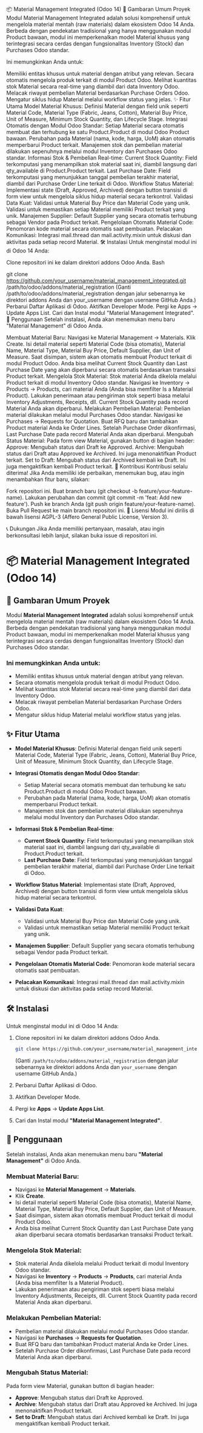 📦 Material Management Integrated (Odoo 14)
🚀 Gambaran Umum Proyek
Modul Material Management Integrated adalah solusi komprehensif untuk mengelola material mentah (raw materials) dalam ekosistem Odoo 14 Anda. Berbeda dengan pendekatan tradisional yang hanya menggunakan modul Product bawaan, modul ini memperkenalkan model Material khusus yang terintegrasi secara cerdas dengan fungsionalitas Inventory (Stock) dan Purchases Odoo standar.

Ini memungkinkan Anda untuk:

Memiliki entitas khusus untuk material dengan atribut yang relevan.
Secara otomatis mengelola produk terkait di modul Product Odoo.
Melihat kuantitas stok Material secara real-time yang diambil dari data Inventory Odoo.
Melacak riwayat pembelian Material berdasarkan Purchase Orders Odoo.
Mengatur siklus hidup Material melalui workflow status yang jelas.
✨ Fitur Utama
Model Material Khusus: Definisi Material dengan field unik seperti Material Code, Material Type (Fabric, Jeans, Cotton), Material Buy Price, Unit of Measure, Minimum Stock Quantity, dan Lifecycle Stage.
Integrasi Otomatis dengan Modul Odoo Standar:
Setiap Material secara otomatis membuat dan terhubung ke satu Product.Product di modul Odoo Product bawaan.
Perubahan pada Material (nama, kode, harga, UoM) akan otomatis memperbarui Product terkait.
Manajemen stok dan pembelian material dilakukan sepenuhnya melalui modul Inventory dan Purchases Odoo standar.
Informasi Stok & Pembelian Real-time:
Current Stock Quantity: Field terkomputasi yang menampilkan stok material saat ini, diambil langsung dari qty_available di Product.Product terkait.
Last Purchase Date: Field terkomputasi yang menunjukkan tanggal pembelian terakhir material, diambil dari Purchase Order Line terkait di Odoo.
Workflow Status Material: Implementasi state (Draft, Approved, Archived) dengan button transisi di form view untuk mengelola siklus hidup material secara terkontrol.
Validasi Data Kuat:
Validasi untuk Material Buy Price dan Material Code yang unik.
Validasi untuk memastikan setiap Material memiliki Product terkait yang unik.
Manajemen Supplier: Default Supplier yang secara otomatis terhubung sebagai Vendor pada Product terkait.
Pengelolaan Otomatis Material Code: Penomoran kode material secara otomatis saat pembuatan.
Pelacakan Komunikasi: Integrasi mail.thread dan mail.activity.mixin untuk diskusi dan aktivitas pada setiap record Material.
🛠️ Instalasi
Untuk menginstal modul ini di Odoo 14 Anda:

Clone repositori ini ke dalam direktori addons Odoo Anda.
Bash

git clone https://github.com/your_username/material_management_integrated.git /path/to/odoo/addons/material_registration
(Ganti /path/to/odoo/addons/material_registration dengan jalur sebenarnya ke direktori addons Anda dan your_username dengan username GitHub Anda.)
Perbarui Daftar Aplikasi di Odoo.
Aktifkan Developer Mode.
Pergi ke Apps -> Update Apps List.
Cari dan Instal modul "Material Management Integrated".
📖 Penggunaan
Setelah instalasi, Anda akan menemukan menu baru "Material Management" di Odoo Anda.

Membuat Material Baru:
Navigasi ke Material Management -> Materials.
Klik Create.
Isi detail material seperti Material Code (bisa otomatis), Material Name, Material Type, Material Buy Price, Default Supplier, dan Unit of Measure.
Saat disimpan, sistem akan otomatis membuat Product terkait di modul Product Odoo.
Anda bisa melihat Current Stock Quantity dan Last Purchase Date yang akan diperbarui secara otomatis berdasarkan transaksi Product terkait.
Mengelola Stok Material:
Stok material Anda dikelola melalui Product terkait di modul Inventory Odoo standar.
Navigasi ke Inventory -> Products -> Products, cari material Anda (Anda bisa memfilter Is a Material Product).
Lakukan penerimaan atau pengiriman stok seperti biasa melalui Inventory Adjustments, Receipts, dll. Current Stock Quantity pada record Material Anda akan diperbarui.
Melakukan Pembelian Material:
Pembelian material dilakukan melalui modul Purchases Odoo standar.
Navigasi ke Purchases -> Requests for Quotation.
Buat RFQ baru dan tambahkan Product material Anda ke Order Lines.
Setelah Purchase Order dikonfirmasi, Last Purchase Date pada record Material Anda akan diperbarui.
Mengubah Status Material:
Pada form view Material, gunakan button di bagian header:
Approve: Mengubah status dari Draft ke Approved.
Archive: Mengubah status dari Draft atau Approved ke Archived. Ini juga menonaktifkan Product terkait.
Set to Draft: Mengubah status dari Archived kembali ke Draft. Ini juga mengaktifkan kembali Product terkait.
🤝 Kontribusi
Kontribusi selalu diterima! Jika Anda memiliki ide perbaikan, menemukan bug, atau ingin menambahkan fitur baru, silakan:

Fork repositori ini.
Buat branch baru (git checkout -b feature/your-feature-name).
Lakukan perubahan dan commit (git commit -m 'feat: Add new feature').
Push ke branch Anda (git push origin feature/your-feature-name).
Buka Pull Request ke main branch repositori ini.
📄 Lisensi
Modul ini dirilis di bawah lisensi AGPL-3 (Affero General Public License, Version 3).

📞 Dukungan
Jika Anda memiliki pertanyaan, masalah, atau ingin berkonsultasi lebih lanjut, silakan buka issue di repositori ini.

# 📦 Material Management Integrated (Odoo 14)

## 🚀 Gambaran Umum Proyek

Modul **Material Management Integrated** adalah solusi komprehensif untuk mengelola material mentah (raw materials) dalam ekosistem Odoo 14 Anda. Berbeda dengan pendekatan tradisional yang hanya menggunakan modul Product bawaan, modul ini memperkenalkan model Material khusus yang terintegrasi secara cerdas dengan fungsionalitas Inventory (Stock) dan Purchases Odoo standar.

### Ini memungkinkan Anda untuk:

- Memiliki entitas khusus untuk material dengan atribut yang relevan.
- Secara otomatis mengelola produk terkait di modul Product Odoo.
- Melihat kuantitas stok Material secara real-time yang diambil dari data Inventory Odoo.
- Melacak riwayat pembelian Material berdasarkan Purchase Orders Odoo.
- Mengatur siklus hidup Material melalui workflow status yang jelas.

## ✨ Fitur Utama

- **Model Material Khusus**: Definisi Material dengan field unik seperti Material Code, Material Type (Fabric, Jeans, Cotton), Material Buy Price, Unit of Measure, Minimum Stock Quantity, dan Lifecycle Stage.

- **Integrasi Otomatis dengan Modul Odoo Standar**:
  - Setiap Material secara otomatis membuat dan terhubung ke satu Product.Product di modul Odoo Product bawaan.
  - Perubahan pada Material (nama, kode, harga, UoM) akan otomatis memperbarui Product terkait.
  - Manajemen stok dan pembelian material dilakukan sepenuhnya melalui modul Inventory dan Purchases Odoo standar.

- **Informasi Stok & Pembelian Real-time**:
  - **Current Stock Quantity**: Field terkomputasi yang menampilkan stok material saat ini, diambil langsung dari qty_available di Product.Product terkait.
  - **Last Purchase Date**: Field terkomputasi yang menunjukkan tanggal pembelian terakhir material, diambil dari Purchase Order Line terkait di Odoo.
  
- **Workflow Status Material**: Implementasi state (Draft, Approved, Archived) dengan button transisi di form view untuk mengelola siklus hidup material secara terkontrol.

- **Validasi Data Kuat**:
  - Validasi untuk Material Buy Price dan Material Code yang unik.
  - Validasi untuk memastikan setiap Material memiliki Product terkait yang unik.

- **Manajemen Supplier**: Default Supplier yang secara otomatis terhubung sebagai Vendor pada Product terkait.

- **Pengelolaan Otomatis Material Code**: Penomoran kode material secara otomatis saat pembuatan.

- **Pelacakan Komunikasi**: Integrasi mail.thread dan mail.activity.mixin untuk diskusi dan aktivitas pada setiap record Material.

## 🛠️ Instalasi

Untuk menginstal modul ini di Odoo 14 Anda:

1. Clone repositori ini ke dalam direktori addons Odoo Anda.

   ```bash
   git clone https://github.com/your_username/material_management_integrated.git /path/to/odoo/addons/material_registration
   ```

   (Ganti `/path/to/odoo/addons/material_registration` dengan jalur sebenarnya ke direktori addons Anda dan `your_username` dengan username GitHub Anda.)

2. Perbarui Daftar Aplikasi di Odoo.
3. Aktifkan Developer Mode.
4. Pergi ke **Apps** -> **Update Apps List**.
5. Cari dan Instal modul **"Material Management Integrated"**.

## 📖 Penggunaan

Setelah instalasi, Anda akan menemukan menu baru **"Material Management"** di Odoo Anda.

### Membuat Material Baru:

- Navigasi ke **Material Management** -> **Materials**.
- Klik **Create**.
- Isi detail material seperti Material Code (bisa otomatis), Material Name, Material Type, Material Buy Price, Default Supplier, dan Unit of Measure.
- Saat disimpan, sistem akan otomatis membuat Product terkait di modul Product Odoo.
- Anda bisa melihat Current Stock Quantity dan Last Purchase Date yang akan diperbarui secara otomatis berdasarkan transaksi Product terkait.

### Mengelola Stok Material:

- Stok material Anda dikelola melalui Product terkait di modul Inventory Odoo standar.
- Navigasi ke **Inventory** -> **Products** -> **Products**, cari material Anda (Anda bisa memfilter Is a Material Product).
- Lakukan penerimaan atau pengiriman stok seperti biasa melalui Inventory Adjustments, Receipts, dll. Current Stock Quantity pada record Material Anda akan diperbarui.

### Melakukan Pembelian Material:

- Pembelian material dilakukan melalui modul Purchases Odoo standar.
- Navigasi ke **Purchases** -> **Requests for Quotation**.
- Buat RFQ baru dan tambahkan Product material Anda ke Order Lines.
- Setelah Purchase Order dikonfirmasi, Last Purchase Date pada record Material Anda akan diperbarui.

### Mengubah Status Material:

Pada form view Material, gunakan button di bagian header:

- **Approve**: Mengubah status dari Draft ke Approved.
- **Archive**: Mengubah status dari Draft atau Approved ke Archived. Ini juga menonaktifkan Product terkait.
- **Set to Draft**: Mengubah status dari Archived kembali ke Draft. Ini juga mengaktifkan kembali Product terkait.
